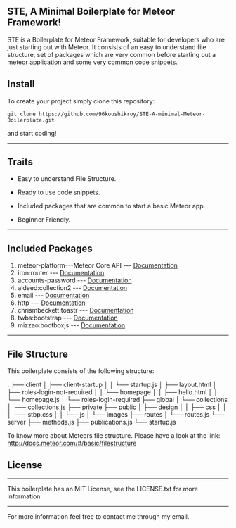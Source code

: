 STE, A Minimal Boilerplate for Meteor Framework!
-----------------------------------------------------------

STE is a Boilerplate for Meteor Framework, suitable for developers who are just starting out with Meteor. It consists of an easy to understand file structure, set of packages which are very common before starting out a meteor application and some very common code snippets.

Install
------

To create your project simply clone this repository:

    git clone https://github.com/96koushikroy/STE-A-minimal-Meteor-Boilerplate.git

and start coding! 

-----


Traits
-------

 - Easy to understand File Structure.
 
 - Ready to use code snippets.
 
 - Included packages that are common to start a basic Meteor app.
 
 - Beginner Friendly.

----------

Included Packages
-------

 1. meteor-platform---Meteor Core API --- [Documentation](http://docs.meteor.com/#/full/)
 2. iron:router --- [Documentation](https://github.com/iron-meteor/iron-router)
 3. accounts-password --- [Documentation](http://blog.benmcmahen.com/post/41741539120/building-a-customized-accounts-ui-for-meteor)
 4. aldeed:collection2 --- [Documentation](https://github.com/aldeed/meteor-collection2/)
 5. email --- [Documentation](http://docs.meteor.com/#/full/email)
 6. http --- [Documentation](http://docs.meteor.com/#/full/http)
 7. chrismbeckett:toastr --- [Documentation](https://github.com/chrismbeckett/meteor-toastr/)
 8. twbs:bootstrap --- [Documentation](https://github.com/twbs/bootstrap/)
 9. mizzao:bootboxjs --- [Documentation](https://github.com/TimHeckel/meteor-bootboxjs/)

---
File Structure
-------

This boilerplate consists of the following structure:

.
├── client
│   ├── client-startup
│   │   └── startup.js
│   ├── layout.html
│   ├── roles-login-not-required
│   │   └── homepage
│   │       ├── hello.html
│   │       └── homepage.js
│   └── roles-login-required
├── global
│   └── collections
│       └── collections.js
├── private
├── public
│   ├── design
│   │   ├── css
│   │   │   └── stbp.css
│   │   └── js
│   └── images
├── routes
│   └── routes.js
└── server
    ├── methods.js
    ├── publications.js
    └── startup.js

To know more about Meteors file structure. Please have a look at the link: http://docs.meteor.com/#/basic/filestructure 

License
-------
---

This boilerplate has an MIT License, see the LICENSE.txt for more information.

---
For more information feel free to contact me through my email.
